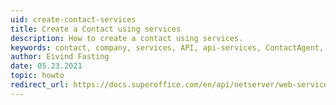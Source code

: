 ```yaml
---
uid: create-contact-services
title: Create a Contact using services
description: How to create a contact using services.
keywords: contact, company, services, API, api-services, ContactAgent, CreateDefaultContactEntity
author: Eivind Fasting
date: 05.23.2021
topic: howto
redirect_url: https://docs.superoffice.com/en/api/netserver/web-services/howto/company/create-contact.html
---
```

